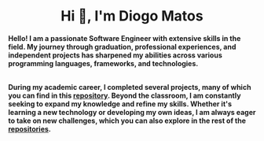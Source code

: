 <h1 align='center'> Hi 👋, I'm Diogo Matos</h1>
<h4>Hello! I am a passionate Software Engineer with extensive skills in the field. My journey through graduation, professional experiences, and independent projects has sharpened my abilities across various programming languages, frameworks, and technologies.
</br></br>
  
During my academic career, I completed several projects, many of which you can find in this [repository](https://github.com/DiogoMatos10/Uni). Beyond the classroom, I am constantly seeking to expand my knowledge and refine my skills. Whether it's learning a new technology or developing my own ideas, I am always eager to take on new challenges, which you can also explore in the rest of the [repositories](https://github.com/DiogoMatos10?tab=repositories).</h4>
